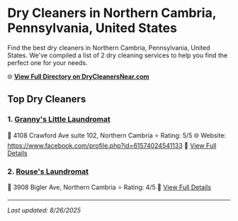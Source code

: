 # Dry Cleaners in Northern Cambria, Pennsylvania, United States

Find the best dry cleaners in Northern Cambria, Pennsylvania, United States. We've compiled a list of 2 dry cleaning services to help you find the perfect one for your needs.

🌐 **[View Full Directory on DryCleanersNear.com](https://drycleanersnear.com/city/US/Pennsylvania/Northern%20Cambria)**

## Top Dry Cleaners

### 1. [Granny's Little Laundromat](https://drycleanersnear.com/dryCleaner/686735a8bb1702f4ee39b0d4/granny-s-little-laundromat)
📍 4108 Crawford Ave suite 102, Northern Cambria
⭐ Rating: 5/5
🌐 Website: https://www.facebook.com/profile.php?id=61574024541133
🔗 [View Full Details](https://drycleanersnear.com/dryCleaner/686735a8bb1702f4ee39b0d4/granny-s-little-laundromat)

### 2. [Rouse's Laundromat](https://drycleanersnear.com/dryCleaner/686735b5bb1702f4ee39b1b8/rouse-s-laundromat)
📍 3908 Bigler Ave, Northern Cambria
⭐ Rating: 4/5
🔗 [View Full Details](https://drycleanersnear.com/dryCleaner/686735b5bb1702f4ee39b1b8/rouse-s-laundromat)


---

*Last updated: 8/26/2025*
